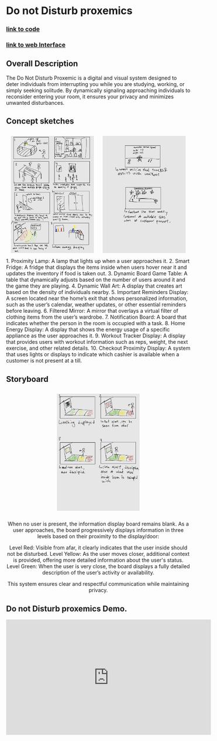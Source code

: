 # Do not Disturb proxemics 

### [link to code](https://glitch.com/edit/#!/dontdisturbproxemics?path=index.html%3A1%3A0)  
### [link to web Interface](https://dontdisturbproxemics.glitch.me/) 

## Overall Description
The Do Not Disturb Proxemic is a digital and visual system designed to deter individuals from interrupting you while you are studying, working, or simply seeking solitude. By dynamically signaling approaching individuals to reconsider entering your room, it ensures your privacy and minimizes unwanted disturbances.

## Concept sketches
<div style="text-align: center;">
  <img src="drive-download-20241119T064848Z-001/Nov 18 2024_241118_234823_1.jpg" alt="img1" style="width: 45%; height: auto; display: inline-block; margin: 10px;">
  <img src="drive-download-20241119T064848Z-001/Nov 18 2024_241118_234823_2.jpg" alt="img1" style="width: 45%; height: auto; display: inline-block; margin: 10px;">

</div>
1. Proximity Lamp: A lamp that lights up when a user approaches it.
2. Smart Fridge: A fridge that displays the items inside when users hover near it and updates the inventory if food is taken out.
3. Dynamic Board Game Table: A table that dynamically adjusts based on the number of users around it and the game they are playing.
4. Dynamic Wall Art: A display that creates art based on the density of individuals nearby.
5. Important Reminders Display: A screen located near the home’s exit that shows personalized information, such as the user’s calendar, weather updates, or other essential reminders before leaving.
6. Filtered Mirror: A mirror that overlays a virtual filter of clothing items from the user’s wardrobe.
7. Notification Board: A board that indicates whether the person in the room is occupied with a task.
8. Home Energy Display: A display that shows the energy usage of a specific appliance as the user approaches it.
9. Workout Tracker Display: A display that provides users with workout information such as reps, weight, the next exercise, and other related details.
10. Checkout Proximity Display: A system that uses lights or displays to indicate which cashier is available when a customer is not present at a till.

## Storyboard
<div style="text-align: center;">
  <img src="drive-download-20241119T064848Z-001/Nov 18 2024_241118_234823_3.jpg" style="width: 45%; height: auto; display: inline-block; margin: 10px;">

  <p>
When no user is present, the information display board remains blank. As a user approaches, the board progressively displays information in three levels based on their proximity to the display/door:

  Level Red: Visible from afar, it clearly indicates that the user inside should not be disturbed.
  Level Yellow: As the user moves closer, additional context is provided, offering more detailed information about the user's status.
  Level Green: When the user is very close, the board displays a fully detailed description of the user’s activity or availability.
  
This system ensures clear and respectful communication while maintaining privacy.
  </p>
</div>

## Do not Disturb proxemics Demo. 

<div style="text-align: center;">
  <iframe width="560" height="315" 
  src="https://youtu.be/Pcxi1WYCmLE" 
  title="YouTube video player" frameborder="0" allow="accelerometer; autoplay; clipboard-write; encrypted-media; gyroscope; picture-in-picture" allowfullscreen>
  </iframe>
</div>
